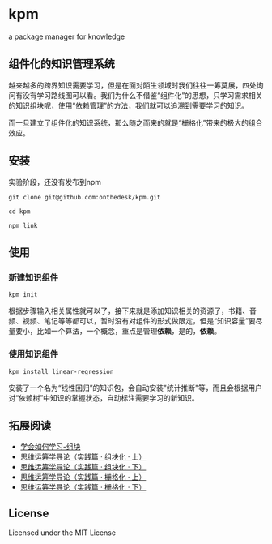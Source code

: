 # kpm
a package manager for knowledge

## 组件化的知识管理系统

越来越多的跨界知识需要学习，但是在面对陌生领域时我们往往一筹莫展，四处询问有没有学习路线图可以看。我们为什么不借鉴“组件化”的思想，只学习需求相关的知识组块呢，使用“依赖管理”的方法，我们就可以追溯到需要学习的知识。

而一旦建立了组件化的知识系统，那么随之而来的就是“栅格化”带来的极大的组合效应。

## 安装

实验阶段，还没有发布到npm
	
	git clone git@github.com:onthedesk/kpm.git
	
	cd kpm 
	
	npm link
	
## 使用

### 新建知识组件

	kpm init
	
根据步骤输入相关属性就可以了，接下来就是添加知识相关的资源了，书籍、音频、视频、笔记等等都可以，暂时没有对组件的形式做限定，但是“知识容量”要尽量要小，比如一个算法，一个概念，重点是管理**依赖**，是的，**依赖**。


### 使用知识组件	
	
	kpm install linear-regression
    
安装了一个名为“线性回归”的知识包，会自动安装"统计推断"等，而且会根据用户对“依赖树”中知识的掌握状态，自动标注需要学习的新知识。

## 拓展阅读

* [学会如何学习-组块](https://www.coursera.org/learn/learning-how-to-learn/home/week/1)
* [思维运筹学导论（实践篇 · 组块化 · 上）](https://zhuanlan.zhihu.com/p/19879632)
* [思维运筹学导论（实践篇 · 组块化 · 下）](https://zhuanlan.zhihu.com/p/19882157)
* [思维运筹学导论（实践篇 · 栅格化 · 上）](https://zhuanlan.zhihu.com/p/19893647?refer=intelligence)
* [思维运筹学导论（实践篇 · 栅格化 · 下）
](https://zhuanlan.zhihu.com/p/20423041?refer=intelligence)

## License

Licensed under the MIT License
